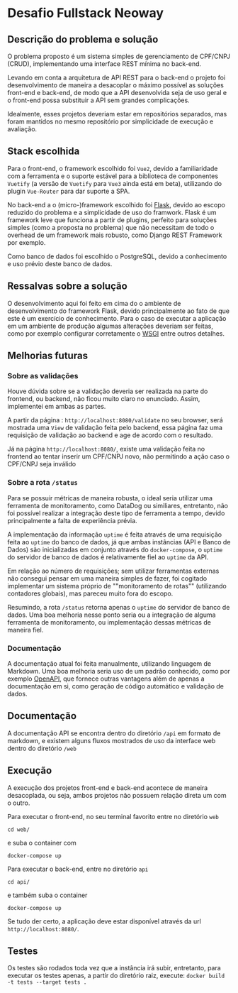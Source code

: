 # Desafio Fullstack Neoway

## Descrição do problema e solução
O problema proposto é um sistema simples de gerenciamento de CPF/CNPJ (CRUD), implementando uma interface REST mínima no back-end.

Levando em conta a arquitetura de API REST para o back-end o projeto foi desenvolvimento de maneira a desacoplar o máximo possível as soluções front-end e back-end, de modo que a API desenvolvida seja de uso geral e o front-end possa substituir a API sem grandes complicações.

Idealmente, esses projetos deveriam estar em repositórios separados, mas foram mantidos no mesmo repositório por simplicidade de execução e avaliação.

## Stack escolhida
Para o front-end, o framework escolhido foi `Vue2`, devido a familiaridade com a ferramenta e o suporte estável para a biblioteca de componentes `Vuetify` (a versão de `Vuetify` para `Vue3` ainda está em beta), utilizando do plugin `Vue-Router` para dar suporte a SPA.

No back-end a o (micro-)framework escolhido foi [Flask](https://flask.palletsprojects.com/en/2.1.x/), devido ao escopo reduzido do problema e a simplicidade de uso do framwork. Flask é um framework leve que funciona a partir de plugins, perfeito para soluções simples (como a proposta no problema) que não necessitam de todo o overhead de um framework mais robusto, como Django REST Framework por exemplo.

Como banco de dados foi escolhido o PostgreSQL, devido a conhecimento e uso prévio deste banco de dados.

## Ressalvas sobre a solução
O desenvolvimento aqui foi feito em cima do o ambiente de desenvolvimento do framework Flask, devido principalmente ao fato de que este é um exercício de conhecimento. Para o caso de executar a aplicação em um ambiente de produção algumas alterações deveriam ser feitas, como por exemplo configurar corretamente o [WSGI](https://pt.wikipedia.org/wiki/Web_Server_Gateway_Interface) entre outros detalhes.

## Melhorias futuras

### Sobre as validações
Houve dúvida sobre se a validação deveria ser realizada na parte do frontend, ou backend, não ficou muito claro no enunciado. Assim, implementei em ambas as partes.

A partir da página : `http://localhost:8080/validate` no seu browser, será mostrada uma `View` de validação feita pelo backend, essa página faz uma requisição de validação ao backend e age de acordo com o resultado.

Já na página `http://localhost:8080/`, existe uma validação feita no frontend ao tentar inserir um CPF/CNPJ novo, não permitindo a ação caso o CPF/CNPJ seja inválido

### Sobre a rota `/status`
Para se possuir métricas de maneira robusta, o ideal seria utilizar uma ferramenta de monitoramento, como DataDog ou similiares, entretanto, não foi possível realizar a integração deste tipo de ferramenta a tempo, devido principalmente a falta de experiência prévia.

A implementação da informação `uptime` é feita através de uma requisição feita ao `uptime` do banco de dados, já que ambas instâncias (API e Banco de Dados) são inicializadas em conjunto através do `docker-compose`, o `uptime` do servidor de banco de dados é relativamente fiel ao `uptime` da API.

Em relação ao número de requisições; sem utilizar ferramentas externas não consegui pensar em uma maneira simples de fazer, foi cogitado implementar um sistema próprio de ""monitoramento de rotas"" (utilizando contadores globais), mas pareceu muito fora do escopo.

Resumindo, a rota `/status` retorna apenas o `uptime` do servidor de banco de dados. Uma boa melhoria nesse ponto seria ou a integração de alguma ferramenta de monitoramento, ou implementação dessas métricas de maneira fiel.

### Documentação
A documentação atual foi feita manualmente, utilizando linguagem de Markdown. Uma boa melhoria seria uso de um padrão conhecido, como por exemplo [OpenAPI](https://www.openapis.org/), que fornece outras vantagens além de apenas a documentação em si, como geração de código automático e validação de dados.

## Documentação
A documentação API se encontra dentro do diretório `/api` em formato de markdown, e existem alguns fluxos mostrados de uso da interface web dentro do diretório `/web`

## Execução
A execução dos projetos front-end e back-end acontece de maneira desacoplada, ou seja, ambos projetos não possuem relação direta um com o outro.

Para executar o front-end, no seu terminal favorito entre no diretório `web`
```
cd web/
```
e suba o container com
```
docker-compose up
```

Para executar o back-end, entre no diretório `api`
```
cd api/
```
e também suba o container
```
docker-compose up
```

Se tudo der certo, a aplicação deve estar disponível através da url `http://localhost:8080/`.

## Testes
Os testes são rodados toda vez que a instância irá subir, entretanto, para executar os testes apenas, a partir do diretório raiz, execute: `docker build -t tests --target tests .`
